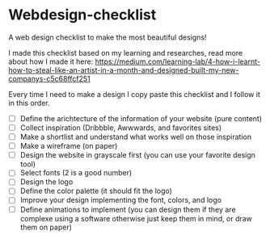 # Webdesign-checklist
A web design checklist to make the most beautiful designs!

I made this checklist based on my learning and researches, read more about how I made it here:
https://medium.com/learning-lab/4-how-i-learnt-how-to-steal-like-an-artist-in-a-month-and-designed-built-my-new-companys-c5c68ffcf251

Every time I need to make a design I copy paste this checklist and I follow it in this order.

- [ ] Define the arichtecture of the information of your website (pure content)
- [ ] Collect inspiration (Dribbble, Awwwards, and favorites sites)
- [ ] Make a shortlist and understand what works well on those inspiration
- [ ] Make a wireframe (on paper)
- [ ] Design the website in grayscale first (you can use your favorite design tool)
- [ ] Select fonts (2 is a good number)
- [ ] Design the logo
- [ ] Define the color palette (it should fit the logo)
- [ ] Improve your design implementing the font, colors, and logo
- [ ] Define animations to implement (you can design them if they are complexe using a software otherwise just keep them in mind, or draw them on paper)
